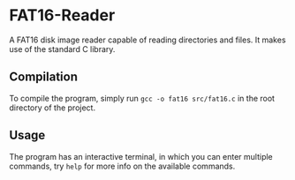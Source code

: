# FAT16-Reader
A FAT16 disk image reader capable of reading directories and files. It makes use of the standard C library.

## Compilation
To compile the program, simply run `gcc -o fat16 src/fat16.c` in the root directory of the project.

## Usage
The program has an interactive terminal, in which you can enter multiple commands, try `help` for more info on the available commands.
